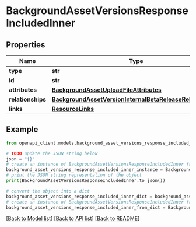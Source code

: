# BackgroundAssetVersionsResponseIncludedInner


## Properties

Name | Type | Description | Notes
------------ | ------------- | ------------- | -------------
**type** | **str** |  | 
**id** | **str** |  | 
**attributes** | [**BackgroundAssetUploadFileAttributes**](BackgroundAssetUploadFileAttributes.md) |  | [optional] 
**relationships** | [**BackgroundAssetVersionInternalBetaReleaseRelationships**](BackgroundAssetVersionInternalBetaReleaseRelationships.md) |  | [optional] 
**links** | [**ResourceLinks**](ResourceLinks.md) |  | [optional] 

## Example

```python
from openapi_client.models.background_asset_versions_response_included_inner import BackgroundAssetVersionsResponseIncludedInner

# TODO update the JSON string below
json = "{}"
# create an instance of BackgroundAssetVersionsResponseIncludedInner from a JSON string
background_asset_versions_response_included_inner_instance = BackgroundAssetVersionsResponseIncludedInner.from_json(json)
# print the JSON string representation of the object
print(BackgroundAssetVersionsResponseIncludedInner.to_json())

# convert the object into a dict
background_asset_versions_response_included_inner_dict = background_asset_versions_response_included_inner_instance.to_dict()
# create an instance of BackgroundAssetVersionsResponseIncludedInner from a dict
background_asset_versions_response_included_inner_from_dict = BackgroundAssetVersionsResponseIncludedInner.from_dict(background_asset_versions_response_included_inner_dict)
```
[[Back to Model list]](../README.md#documentation-for-models) [[Back to API list]](../README.md#documentation-for-api-endpoints) [[Back to README]](../README.md)


